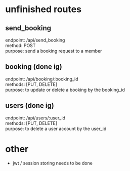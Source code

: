 # unfinished routes      

## send_booking    
endpoint: /api/send_booking    
method: POST    
purpose: send a booking request to a member    

## booking    (done ig)
endpoint: /api/booking/:booking_id    
methods: [PUT, DELETE]    
purpose: to update or delete a booking by the booking_id    

## users (done ig)    
endpoint: /api/users/:user_id    
methods: [PUT, DELETE]    
purpose: to delete a user account by the user_id    

# other    
- jwt / session storing needs to be done    
